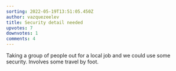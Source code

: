 ```yaml
---
sorting: 2022-05-19T13:51:05.450Z
author: vazquezeelev
title: Security detail needed
upvotes: 7
downvotes: 1
comments: 4
---
```

Taking a group of people out for a local job and we could use some security. Involves some travel by foot.